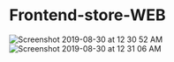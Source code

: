 # Frontend-store-WEB

![Screenshot 2019-08-30 at 12 30 52 AM](https://user-images.githubusercontent.com/46875264/63995239-790c7500-cabd-11e9-9a8d-27261ea851f3.png)
![Screenshot 2019-08-30 at 12 31 06 AM](https://user-images.githubusercontent.com/46875264/63995778-511e1100-cabf-11e9-9d11-d3d5a64537f9.png)
